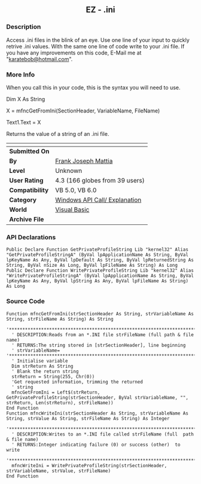 ﻿<div align="center">

## EZ \- \.ini


</div>

### Description

Access .ini files in the blink of an eye. Use one line of your input to quickly retrive .ini values. With the same one line of code write to your .ini file. If you have any improvements on this code, E-Mail me at "karatebob@hotmail.com".
 
### More Info
 
When you call this in your code, this is the syntax you will need to use.

Dim X As String

X = mfncGetFromIni(SectionHeader, VariableName, FileName)

Text1.Text = X

Returns the value of a string of an .ini file.


<span>             |<span>
---                |---
**Submitted On**   |
**By**             |[Frank Joseph Mattia](https://github.com/Planet-Source-Code/PSCIndex/blob/master/ByAuthor/frank-joseph-mattia.md)
**Level**          |Unknown
**User Rating**    |4.3 (166 globes from 39 users)
**Compatibility**  |VB 5\.0, VB 6\.0
**Category**       |[Windows API Call/ Explanation](https://github.com/Planet-Source-Code/PSCIndex/blob/master/ByCategory/windows-api-call-explanation__1-39.md)
**World**          |[Visual Basic](https://github.com/Planet-Source-Code/PSCIndex/blob/master/ByWorld/visual-basic.md)
**Archive File**   |[](https://github.com/Planet-Source-Code/frank-joseph-mattia-ez-ini__1-1382/archive/master.zip)

### API Declarations

```
Public Declare Function GetPrivateProfileString Lib "kernel32" Alias "GetPrivateProfileStringA" (ByVal lpApplicationName As String, ByVal lpKeyName As Any, ByVal lpDefault As String, ByVal lpReturnedString As String, ByVal nSize As Long, ByVal lpFileName As String) As Long
Public Declare Function WritePrivateProfileString Lib "kernel32" Alias "WritePrivateProfileStringA" (ByVal lpApplicationName As String, ByVal lpKeyName As Any, ByVal lpString As Any, ByVal lpFileName As String) As Long
```


### Source Code

```
Function mfncGetFromIni(strSectionHeader As String, strVariableName As String, strFileName As String) As String
  '**********************************************************************************************
  ' DESCRIPTION:Reads from an *.INI file strFileName (full path & file name)
  ' RETURNS:The string stored in [strSectionHeader], line beginning
  ' strVariableName=
'**********************************************************************************************
  ' Initialise variable
  Dim strReturn As String
  ' Blank the return string
  strReturn = String(255, Chr(0))
  'Get requested information, trimming the returned
  ' string
  mfncGetFromIni = Left$(strReturn, GetPrivateProfileString(strSectionHeader, ByVal strVariableName, "", strReturn, Len(strReturn), strFileName))
End Function
Function mfncWriteIni(strSectionHeader As String, strVariableName As String, strValue As String, strFileName As String) As Integer
  '*****************************************************************************************************
  ' DESCRIPTION:Writes to an *.INI file called strFileName (full  path & file name)
  ' RETURNS:Integer indicating failure (0) or success (other)  to write
    '*****************************************************************************************************
  mfncWriteIni = WritePrivateProfileString(strSectionHeader, strVariableName, strValue, strFileName)
End Function
```

